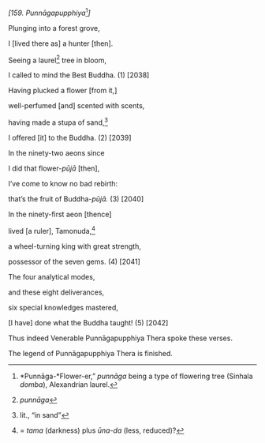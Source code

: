 *\[159. Punnāgapupphiya*[^1]*\]*

Plunging into a forest grove,

I \[lived there as\] a hunter \[then\].

Seeing a laurel[^2] tree in bloom,

I called to mind the Best Buddha. (1) \[2038\]

Having plucked a flower \[from it,\]

well-perfumed \[and\] scented with scents,

having made a stupa of sand,[^3]

I offered \[it\] to the Buddha. (2) \[2039\]

In the ninety-two aeons since

I did that flower-*pūjā* \[then\],

I’ve come to know no bad rebirth:

that’s the fruit of Buddha-*pūjā.* (3) \[2040\]

In the ninety-first aeon \[thence\]

lived \[a ruler\], Tamonuda,[^4]

a wheel-turning king with great strength,

possessor of the seven gems. (4) \[2041\]

The four analytical modes,

and these eight deliverances,

six special knowledges mastered,

\[I have\] done what the Buddha taught! (5) \[2042\]

Thus indeed Venerable Punnāgapupphiya Thera spoke these verses.

The legend of Punnāgapupphiya Thera is finished.

[^1]: *Punnāga-*Flower-er,” *punnāga* being a type of flowering tree
    (Sinhala *domba*), Alexandrian laurel.

[^2]: *punnāga*

[^3]: lit., “in sand”

[^4]: = *tama* (darkness) plus *ūna-da* (less, reduced)?
